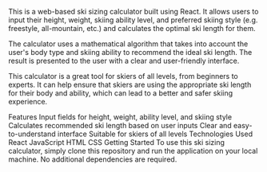 This is a web-based ski sizing calculator built using React. It allows users to input their height, weight, skiing ability level, and preferred skiing style (e.g. freestyle, all-mountain, etc.) and calculates the optimal ski length for them.

The calculator uses a mathematical algorithm that takes into account the user's body type and skiing ability to recommend the ideal ski length. The result is presented to the user with a clear and user-friendly interface.

This calculator is a great tool for skiers of all levels, from beginners to experts. It can help ensure that skiers are using the appropriate ski length for their body and ability, which can lead to a better and safer skiing experience.

Features
Input fields for height, weight, ability level, and skiing style
Calculates recommended ski length based on user inputs
Clear and easy-to-understand interface
Suitable for skiers of all levels
Technologies Used
React
JavaScript
HTML
CSS
Getting Started
To use this ski sizing calculator, simply clone this repository and run the application on your local machine. No additional dependencies are required.
